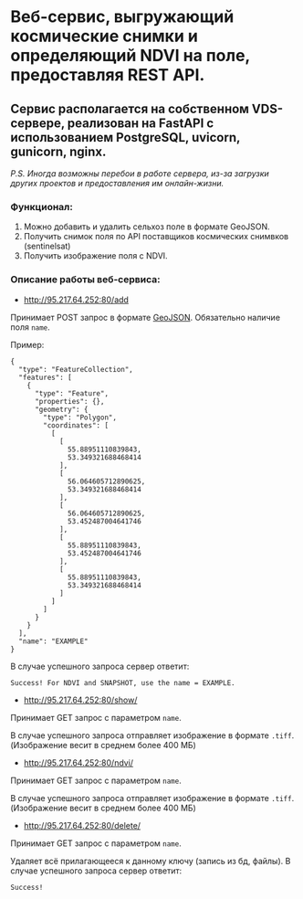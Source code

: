 # Веб-сервис, выгружающий космические снимки и определяющий NDVI на поле, предоставляя REST API.

## Сервис располагается на собственном VDS-сервере, реализован на FastAPI с использованием PostgreSQL, uvicorn, gunicorn, nginx.

*P.S. Иногда возможны перебои в работе сервера, из-за загрузки других проектов и предоставления им онлайн-жизни.*

### Функционал:

1. Можно добавить и удалить сельхоз поле в формате GeoJSON.
2. Получить снимок поля по API поставщиков космических снимвков (sentinelsat)
3. Получить изображение поля с NDVI.

### Описание работы веб-сервиса:

* http://95.217.64.252:80/add

Принимает POST запрос в формате [GeoJSON](https://ru.wikipedia.org/w/index.php?title=GeoJSON&stable=1). Обязательно наличие поля `name`.

Пример:

```
{
  "type": "FeatureCollection",
  "features": [
    {
      "type": "Feature",
      "properties": {},
      "geometry": {
        "type": "Polygon",
        "coordinates": [
          [
            [
              55.88951110839843,
              53.349321688468414
            ],
            [
              56.064605712890625,
              53.349321688468414
            ],
            [
              56.064605712890625,
              53.452487004641746
            ],
            [
              55.88951110839843,
              53.452487004641746
            ],
            [
              55.88951110839843,
              53.349321688468414
            ]
          ]
        ]
      }
    }
  ],
  "name": "EXAMPLE"
}
```

В случае успешного запроса сервер ответит:

```
Success! For NDVI and SNAPSHOT, use the name = EXAMPLE.
```

* http://95.217.64.252:80/show/

Принимает GET запрос с параметром `name`.

В случае успешного запроса отправляет изображение в формате `.tiff`. (Изображение весит в среднем более 400 МБ)

* http://95.217.64.252:80/ndvi/

Принимает GET запрос с параметром `name`.

В случае успешного запроса отправляет изображение в формате `.tiff`. (Изображение весит в среднем более 400 МБ)

* http://95.217.64.252:80/delete/

Принимает GET запрос с параметром `name`.

Удаляет всё прилагающееся к данному ключу (запись из бд, файлы). В случае успешного запроса сервер ответит:

```
Success!
```
